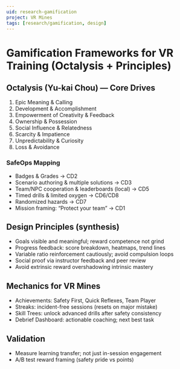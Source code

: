 ```yaml
---
uid: research-gamification
project: VR Mines
tags: [research/gamification, design]
---
```


# Gamification Frameworks for VR Training (Octalysis + Principles)

## Octalysis (Yu-kai Chou) — Core Drives
1. Epic Meaning & Calling
2. Development & Accomplishment
3. Empowerment of Creativity & Feedback
4. Ownership & Possession
5. Social Influence & Relatedness
6. Scarcity & Impatience
7. Unpredictability & Curiosity
8. Loss & Avoidance

### SafeOps Mapping
- Badges & Grades → CD2
- Scenario authoring & multiple solutions → CD3
- Team/NPC cooperation & leaderboards (local) → CD5
- Timed drills & limited oxygen → CD6/CD8
- Randomized hazards → CD7
- Mission framing: “Protect your team” → CD1

## Design Principles (synthesis)
- Goals visible and meaningful; reward competence not grind
- Progress feedback: score breakdown, heatmaps, trend lines
- Variable ratio reinforcement cautiously; avoid compulsion loops
- Social proof via instructor feedback and peer review
- Avoid extrinsic reward overshadowing intrinsic mastery

## Mechanics for VR Mines
- Achievements: Safety First, Quick Reflexes, Team Player
- Streaks: incident-free sessions (resets on major mistake)
- Skill Trees: unlock advanced drills after safety consistency
- Debrief Dashboard: actionable coaching; next best task

## Validation
- Measure learning transfer; not just in-session engagement
- A/B test reward framing (safety pride vs points)

